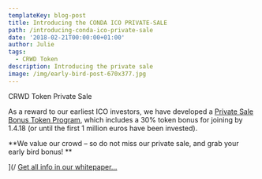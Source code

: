 ```yaml
---
templateKey: blog-post
title: Introducing the CONDA ICO PRIVATE-SALE
path: /introducing-conda-ico-private-sale
date: '2018-02-21T00:00:00+01:00'
author: Julie
tags:
  - CRWD Token
description: Introducing the private sale
image: /img/early-bird-post-670x377.jpg
---
```

CRWD Token Private Sale



As a reward to our earliest ICO investors, we have developed a [Private Sale Bonus Token Program](/), which includes a 30% token bonus for joining by 1.4.18 (or until the first 1 million euros have been invested). 



**We value our crowd – so do not miss our private sale, and grab your early bird bonus!
**


](/
[Get all info in our whitepaper…](https://ico.conda.online/wp-content/uploads/sites/2/2018/01/CONDA-White-paper.pdf)
